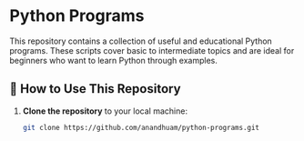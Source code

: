 # Python Programs

This repository contains a collection of useful and educational Python programs. These scripts cover basic to intermediate topics and are ideal for beginners who want to learn Python through examples.

## 🔧 How to Use This Repository

1. **Clone the repository** to your local machine:

   ```bash
   git clone https://github.com/anandhuam/python-programs.git

